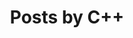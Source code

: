 ---
title: "Posts by C++"
layout: category
permalink: /categories/c++/
taxonomy: C++
author_profile: true
sidebar: 
    nav: docs
toc: true
toc_label: "My Table of Contents"
toc_icon: "cog"
---
